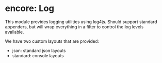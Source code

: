 encore: Log
===

This module provides logging utilities using log4js.  Should support standard appenders, but 
will wrap everything in a filter to control the log levels available.

We have two custom layouts that are provided:
  - json: standard json layouts
  - standard: console layouts
